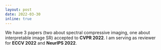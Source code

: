 ```yaml
---
layout: post
date: 2022-03-30
inline: true
---
```

We have 3 papers (two about spectral compressive imaging, one about interpretable image SR) accepted to <strong>CVPR 2022</strong>. I am serving as reviewer for <strong>ECCV 2022</strong> and <strong>NeurIPS 2022</strong>.

